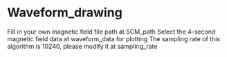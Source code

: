 # Waveform_drawing
Fill in your own magnetic field file path at SCM_path
Select the 4-second magnetic field data at waveform_data for plotting
The sampling rate of this algorithm is 10240, please modify it at sampling_rate
